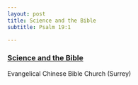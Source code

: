 ```yaml
---
layout: post
title: Science and the Bible
subtitle: Psalm 19:1

---
```


### [Science and the Bible](/science-and-bible)
Evangelical Chinese Bible Church (Surrey)
